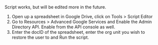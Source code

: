 Script works, but will be edited more in the future.

1) Open up a spreadsheet in Google Drive, click on Tools > Script Editor
2) Go to Resources > Advanced Google Services and Enable the Admin Directory API. Enable from the API console as well.
3) Enter the docID of the spreadsheet, enter the org unit you wish to restore the user to and Run the script.
